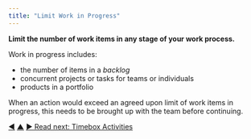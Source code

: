 ```yaml
---
title: "Limit Work in Progress"
---
```



**Limit the number of work items in any stage of your work process.**

Work in progress includes:

-   the number of items in a <dfn data-info="Backlog: A list of (often prioritized) uncompleted work items (deliverables), or drivers that need to be addressed.">backlog</dfn>
-   concurrent projects or tasks for teams or individuals
-   products in a portfolio

When an action would exceed an agreed upon limit of work items in progress, this needs to be brought up with the team before continuing.



<div class="bottom-nav">
<a href="pull-system-for-work.html" title="Back to: Pull-System For Work">◀</a> <a href="organizing-work.html" title="Up: Organizing Work">▲</a> <a href="timebox-activities.html" title="Read next: Timebox Activities">▶ Read next: Timebox Activities</a>
</div>


<script type="text/javascript">
Mousetrap.bind('g n', function() {
    window.location.href = 'timebox-activities.html';
    return false;
});
</script>

